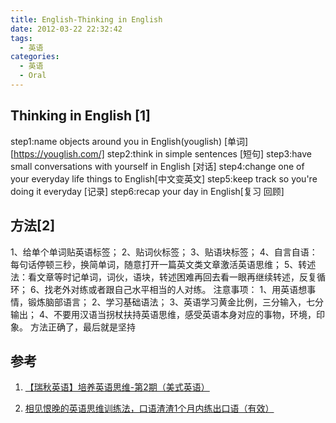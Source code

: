 ```yaml
---
title: English-Thinking in English
date: 2012-03-22 22:32:42
tags:
  - 英语
categories: 
  - 英语
  - Oral
---
```



<p></p>
<!-- more -->



## Thinking in English [1]
step1:name objects around you in English(youglish) [单词][https://youglish.com/]
step2:think in simple sentences [短句]
step3:have small conversations with yourself in English [对话]
step4:change one of your everyday life  things to English[中文变英文]
step5:keep track so you're doing it everyday [记录]
step6:recap your day in English[复习 回顾]



## 方法[2]
1、给单个单词贴英语标签；
2、贴词伙标签；
3、贴语块标签；
4、自言自语：每句话停顿三秒，换简单词，随意打开一篇英文类文章激活英语思维；
5、转述法：看文章等时记单词，词伙，语块，转述困难再回去看一眼再继续转述，反复循环；
6、找老外对练或者跟自己水平相当的人对练。
注意事项：
1、用英语想事情，锻炼脑部语言；
2、学习基础语法；
3、英语学习黄金比例，三分输入，七分输出；
4、不要用汉语当拐杖扶持英语思维，感受英语本身对应的事物，环境，印象。
方法正确了，最后就是坚持




## 参考
1. [【瑞秋英语】培养英语思维-第2期（美式英语）](https://www.bilibili.com/video/BV1By4y1z7LC/)

2. [相见恨晚的英语思维训练法，口语渣渣1个月内练出口语（有效）](https://www.bilibili.com/video/BV13d4y1y7sA/)

